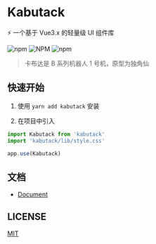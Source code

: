 # Kabutack

⚡️ 一个基于 Vue3.x 的轻量级 UI 组件库

![npm](https://img.shields.io/npm/v/kabutack) ![NPM](https://img.shields.io/npm/l/kabutack) ![npm](https://img.shields.io/npm/dw/kabutack)

> 卡布达是 B 系列机器人 1 号机，原型为独角仙

## 快速开始

1. 使用 `yarn add kabutack` 安装

2. 在项目中引入

```js
import Kabutack from 'kabutack'
import 'kabutack/lib/style.css'

app.use(Kabutack)
```

## 文档

- [Document](https://mario34.github.io/kabutack)

## LICENSE

[MIT](./LICENSE)
